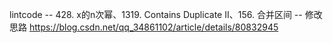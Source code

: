 lintcode -- 428. x的n次幂、1319. Contains Duplicate II、156. 合并区间 -- 修改思路
https://blog.csdn.net/qq_34861102/article/details/80832945